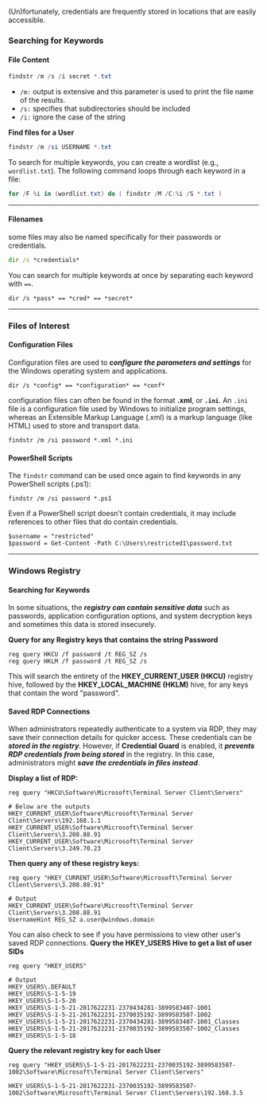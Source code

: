 (Un)fortunately, credentials are frequently stored in locations that are easily accessible.

### Searching for Keywords
#### File Content
```powershell
findstr /m /s /i secret *.txt
```
- `/m:` output is extensive and this parameter is used to print the file name of the results.
- `/s:` specifies that subdirectories should be included
- `/i:` ignore the case of the string

**Find files for a User**
```powershell
findstr /m /si USERNAME *.txt
```

To search for multiple keywords, you can create a wordlist (e.g., `wordlist.txt`). The following command loops through each keyword in a file:
```powershell
for /F %i in (wordlist.txt) do ( findstr /M /C:%i /S *.txt )
```

---
#### Filenames
some files may also be named specifically for their passwords or credentials.
```cmd
dir /s *credentials*
```

You can search for multiple keywords at once by separating each keyword with `==`.
```
dir /s *pass* == *cred* == *secret*
```

---
### Files of Interest
#### Configuration Files
Configuration files are used to ***configure the parameters and settings*** for the Windows operating system and applications.
```
dir /s *config* == *configuration* == *conf*
```

configuration files can often be found in the format **.xml**, or **`.ini`**. An `.ini` file is a configuration file used by Windows to initialize program settings, whereas an Extensible Markup Language (.xml) is a markup language (like HTML) used to store and transport data.
```
findstr /m /si password *.xml *.ini
```

#### PowerShell Scripts
The `findstr` command can be used once again to find keywords in any PowerShell scripts (.ps1):
```
findstr /m /si password *.ps1
```

Even if a PowerShell script doesn't contain credentials, it may include references to other files that do contain credentials.
```
$username = "restricted"
$password = Get-Content -Path C:\Users\restricted1\password.txt
```

---
### Windows Registry
#### Searching for Keywords
In some situations, the ***registry can contain sensitive data*** such as passwords, application configuration options, and system decryption keys and sometimes this data is stored insecurely.

**Query for any Registry keys that contains the string Password**
```
reg query HKCU /f password /t REG_SZ /s
reg query HKLM /f password /t REG_SZ /s
```
This will search the entirety of the **HKEY_CURRENT_USER (HKCU)** registry hive, followed by the **HKEY_LOCAL_MACHINE (HKLM)** hive, for any keys that contain the word "password".

#### Saved RDP Connections
When administrators repeatedly authenticate to a system via RDP, they may save their connection details for quicker access. These credentials can be ***stored in the registry***. However, if **Credential Guard** is enabled, it ***prevents RDP credentials from being stored*** in the registry. In this case, administrators might ***save the credentials in files instead***.

**Display a list of RDP:**
```
reg query "HKCU\Software\Microsoft\Terminal Server Client\Servers"

# Below are the outputs
HKEY_CURRENT_USER\Software\Microsoft\Terminal Server Client\Servers\192.168.1.1
HKEY_CURRENT_USER\Software\Microsoft\Terminal Server Client\Servers\3.208.88.91
HKEY_CURRENT_USER\Software\Microsoft\Terminal Server Client\Servers\3.249.70.23
```

**Then query any of these registry keys:**
```
reg query "HKEY_CURRENT_USER\Software\Microsoft\Terminal Server Client\Servers\3.208.88.91"

# Output
HKEY_CURRENT_USER\Software\Microsoft\Terminal Server Client\Servers\3.208.88.91
UsernameHint REG_SZ a.user@windows.domain
```

You can also check to see if you have permissions to view other user's saved RDP connections.
**Query the HKEY_USERS Hive to get a list of user SIDs**
```
reg query "HKEY_USERS"

# Output
HKEY_USERS\.DEFAULT
HKEY_USERS\S-1-5-19
HKEY_USERS\S-1-5-20
HKEY_USERS\S-1-5-21-2017622231-2370434281-3899583407-1001
HKEY_USERS\S-1-5-21-2017622231-2370035192-3899583507-1002
HKEY_USERS\S-1-5-21-2017622231-2370434281-3899583407-1001_Classes
HKEY_USERS\S-1-5-21-2017622231-2370035192-3899583507-1002_Classes
HKEY_USERS\S-1-5-18
```

**Query the relevant registry key for each User**
```
reg query "HKEY_USERS\S-1-5-21-2017622231-2370035192-3899583507-1002\Software\Microsoft\Terminal Server Client\Servers"

HKEY_USERS\S-1-5-21-2017622231-2370035192-3899583507-1002\Software\Microsoft\Terminal Server Client\Servers\192.168.3.5
```